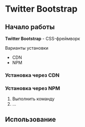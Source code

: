 # Twitter Bootstrap

## Начало работы
**Twitter Bootstrap** - CSS-фреймворк

Варианты установки
- CDN
- NPM

### Установка через CDN

### Установка через NPM

1. Выполнить команду
1. ...

## Использование 

```html

```

